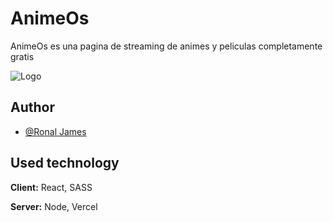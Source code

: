 
# AnimeOs

AnimeOs es una pagina de streaming de animes y peliculas completamente gratis



![Logo](https://i.postimg.cc/TwQrs0MY/Captura-de-pantalla-2022-08-18-203307.png)


## Author

- [@Ronal James](https://github.com/Jamesllm)



## Used technology

**Client:** React, SASS

**Server:** Node, Vercel

